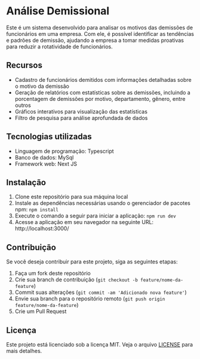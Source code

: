 # Análise Demissional

Este é um sistema desenvolvido para analisar os motivos das demissões de funcionários em uma empresa. Com ele, é possível identificar as tendências e padrões de demissão, ajudando a empresa a tomar medidas proativas para reduzir a rotatividade de funcionários.

## Recursos
- Cadastro de funcionários demitidos com informações detalhadas sobre o motivo da demissão
- Geração de relatórios com estatísticas sobre as demissões, incluindo a porcentagem de demissões por motivo, departamento, gênero, entre outros
- Gráficos interativos para visualização das estatísticas
- Filtro de pesquisa para análise aprofundada de dados

## Tecnologias utilizadas
- Linguagem de programação: Typescript
- Banco de dados: MySql
- Framework web: Next JS

## Instalação
1. Clone este repositório para sua máquina local
2. Instale as dependências necessárias usando o gerenciador de pacotes npm: `npm install`
3. Execute o comando a seguir para iniciar a aplicação: `npm run dev`
4. Acesse a aplicação em seu navegador na seguinte URL: http://localhost:3000/

## Contribuição
Se você deseja contribuir para este projeto, siga as seguintes etapas:
1. Faça um fork deste repositório
2. Crie sua branch de contribuição (`git checkout -b feature/nome-da-feature`)
3. Commit suas alterações (`git commit -am 'Adicionado nova feature'`)
4. Envie sua branch para o repositório remoto (`git push origin feature/nome-da-feature`)
5. Crie um Pull Request

## Licença
Este projeto está licenciado sob a licença MIT. Veja o arquivo [LICENSE](LICENSE) para mais detalhes.

